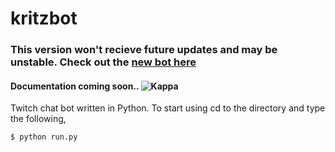 # kritzbot

### This version won't recieve future updates and may be unstable. Check out the [new bot here](https://github.com/kritzware/kritzbot)

#### Documentation coming soon.. ![Kappa](https://static-cdn.jtvnw.net/emoticons/v1/25/1.0 "Logo Title Text 1")

Twitch chat bot written in Python. To start using cd to the directory and type the following,

```sh
$ python run.py
```
